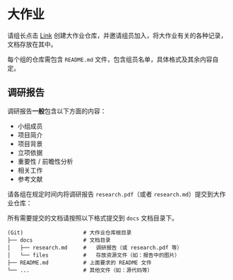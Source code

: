 # 大作业

请组长点击 [Link](https://classroom.github.com/g/l8Sn_mUc) 创建大作业仓库，并邀请组员加入，将大作业有关的各种记录，文档存放在其中。

每个组的仓库需包含 `README.md` 文件，包含组员名单，具体格式及其余内容自定。

## 调研报告

调研报告**一般**包含以下方面的内容：

- 小组成员
- 项目简介
- 项目背景
- 立项依据
- 重要性 / 前瞻性分析
- 相关工作
- 参考文献

请各组在规定时间内将调研报告 `research.pdf`（或者 `research.md`）提交到大作业仓库：

所有需要提交的文档请按照以下格式提交到 `docs` 文档目录下。

```
(Git)                   # 大作业仓库根目录
├── docs                # 文档目录
│   ├── research.md     #   调研报告（或 research.pdf 等）
│   └── files           #   存放资源文件（如：报告中的图片）
├── README.md           # 上面要求的 README 文件
└── ...                 # 其他文件（如：源代码等）
```
